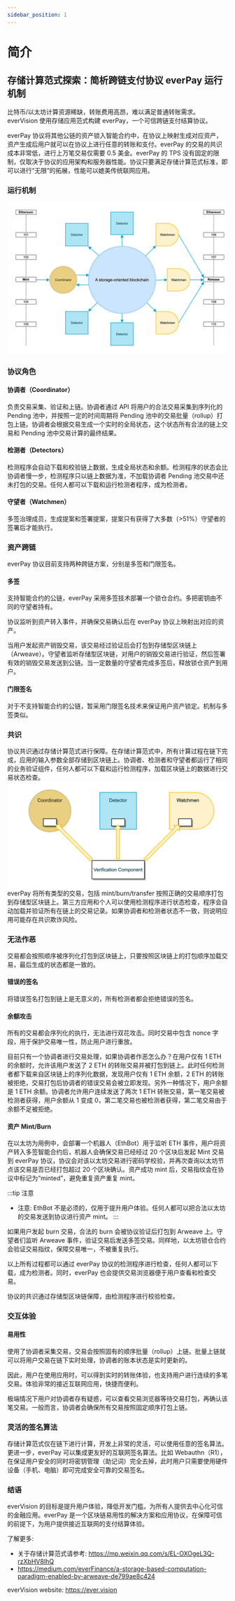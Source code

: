 ```yaml
---
sidebar_position: 1
---
```


# 简介


## 存储计算范式探索：简析跨链支付协议 everPay 运行机制

比特币/以太坊计算资源稀缺，转账费用高昂，难以满足普通转账需求。everVision 使用存储应用范式构建 everPay，一个可信跨链支付结算协议。

everPay 协议将其他公链的资产锁入智能合约中，在协议上映射生成对应资产，资产生成后用户就可以在协议上进行任意的转账和支付。everPay 的交易的共识成本非常低，进行上万笔交易仅需要 0.5 美金。everPay 的 TPS 没有固定的限制，仅取决于协议的应用架构和服务器性能。协议只要满足存储计算范式标准，即可以进行“无限”的拓展，性能可以媲美传统联网应用。

### 运行机制
![everPay 运行机制](../../../static/img/mechanism-banner.webp)

### 协议角色

#### 协调者（Coordinator）

负责交易采集、验证和上链。协调者通过 API 将用户的合法交易采集到序列化的 Pending 池中，并按照一定的时间周期将 Pending 池中的交易批量（rollup）打包上链。协调者会根据交易生成一个实时的全局状态，这个状态所有合法的链上交易和 Pending 池中交易计算的最终结果。

#### 检测者（Detectors）

检测程序会自动下载和校验链上数据，生成全局状态和余额。检测程序的状态会比协调者慢一步，检测程序只以链上数据为准，不加载协调者 Pending 池交易中还未打包的交易。任何人都可以下载和运行检测者程序，成为检测者。

#### 守望者（Watchmen）

多签治理成员，生成提案和签署提案，提案只有获得了大多数（>51%）守望者的签署后才能执行。

### 资产跨链

everPay 协议目前支持两种跨链方案，分别是多签和门限签名。

#### 多签

支持智能合约的公链，everPay 采用多签技术部署一个锁仓合约。多把密钥由不同的守望者持有。

协议监听到资产转入事件，并确保交易确认后在 everPay 协议上映射出对应的资产。

当用户发起资产销毁交易，该交易经过验证后会打包到存储型区块链上（Arweave）。守望者监听存储型区块链，对用户的销毁交易进行验证，然后签署有效的销毁交易发送到公链。当一定数量的守望者完成多签后，释放锁仓资产到用户。

#### 门限签名

对于不支持智能合约的公链，暂采用门限签名技术来保证用户资产锁定。机制与多签类似。


### 共识

协议共识通过存储计算范式进行保障。在存储计算范式中，所有计算过程在链下完成，应用的输入参数全部存储到区块链上。协调者、检测者和守望者都运行了相同的业务验证组件，任何人都可以下载和运行检测程序，加载区块链上的数据进行交易状态检查。
![everPay 运行机制](../../../static/img/Mechanism-banner2.webp)
everPay 将所有类型的交易，包括 mint/burn/transfer 按照正确的交易顺序打包到存储型区块链上。第三方应用和个人可以使用检测程序进行状态检查，程序会自动加载并验证所有在链上的交易记录。如果协调者和检测者状态不一致，则说明应用可能存在共识欺诈风险。

### 无法作恶

交易都会按照顺序被序列化打包到区块链上，只要按照区块链上的打包顺序加载交易，最后生成的状态都是一致的。

#### 错误的签名

将错误签名打包到链上是无意义的，所有检测者都会拒绝错误的签名。

#### 余额攻击

所有的交易都会序列化的执行，无法进行双花攻击。同时交易中包含 nonce 字段，用于保护交易唯一性，防止用户进行重放。

目前只有一个协调者进行交易处理，如果协调者作恶怎么办？在用户仅有 1 ETH 的余额时，允许该用户发送了 2 ETH 的转账交易并被打包到链上。此时任何检测者都下载来自区块链上的序列化数据，发现用户仅有 1 ETH 余额，2 ETH 的转账被拒绝，交易打包后协调者的错误交易会被立即发现。另外一种情况下，用户余额是 1 ETH 余额。协调者允许用户连续发送了两次 1 ETH 转账交易，第一笔交易被检测者获得，用户余额从 1 变成 0，第二笔交易也被检测者获得，第二笔交易由于余额不足被拒绝。

#### 资产 Mint/Burn

在以太坊为用例中，会部署一个机器人（EthBot）用于监听 ETH 事件，用户将资产转入多签智能合约后，机器人会确保交易已经经过 20 个区块后发起 Mint 交易到 everPay 协议，协议会对该以太坊交易进行密码学校验，并再次查询以太坊节点该交易是否已经打包超过 20 个区块确认。资产成功 mint 后，交易指纹会在协议中标记为“minted”，避免重复资产重复 mint。

:::tip 注意
* 注意: EthBot 不是必须的，仅用于提升用户体验。任何人都可以把合法以太坊的交易发送到协议进行资产 mint。
:::

如果用户发起 burn 交易，合法的 burn 会被协议验证后打包到 Arweave 上。守望者们监听 Arweave 事件，验证交易后发送多签交易。同样地，以太坊锁仓合约会验证交易指纹，保障交易唯一，不被重复执行。

以上所有过程都可以通过 everPay 协议的检测程序进行检查，任何人都可以下载，成为检测者。同时，everPay 也会提供交易浏览器便于用户查看和检查交易。

协议的共识通过存储型区块链保障，由检测程序进行校验检查。


### 交互体验
#### 易用性
使用了协调者采集交易，交易会按照固有的顺序批量（rollup）上链。批量上链就可以将用户交易在链下实时处理，协调者的账本状态是实时更新的。

因此，用户在使用应用时，可以得到实时的转账体验，也支持用户进行连续的多笔交易。体验非常的接近互联网应用，快捷而便利。

极端情况下用户对协调者存有疑惑，可以查看交易浏览器等待交易打包，再确认该笔交易。一般而言，协调者会确保所有交易按照固定顺序打包上链。

### 灵活的签名算法
存储计算范式仅在链下进行计算，开发上非常的灵活，可以使用任意的签名算法。更进一步，everPay 可以集成更友好的互联网签名算法。比如 Webauthn（R1），在保证用户安全的同时将密钥管理（助记词）完全去掉，此时用户只需要使用硬件设备（手机、电脑）即可完成安全可靠的交易签名。

### 结语
everVision 的目标是提升用户体验，降低开发门槛，为所有人提供去中心化可信的金融应用。everPay 是一个区块链易用性的解决方案和应用协议，在保障可信的前提下，为用户提供接近互联网的支付结算体验。

了解更多:
* 关于存储计算范式请参考: https://mp.weixin.qq.com/s/EL-OXOgeL3Q-rzXbHV8IhQ
* https://medium.com/everFinance/a-storage-based-computation-paradigm-enabled-by-arweave-de799ae8c424

everVision website: https://ever.vision

<!-- TODO: -->